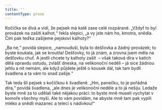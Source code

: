 ```yaml
---
title: ''
contentType: prose
---
```


<section>

Kočička se dívá a vidí, že pejsek má katě zase celé rozpárané. „Vždyť to byl provázek na zašití kalhot,“ řekla slepici, „a vy jste nám ho, kmotra, snědla. Čím pak teďka zašijeme pejskovi kalhoty?“

„Ba ne,“ povídá slepice, „namouduši, byla to dešťovka a žádný provázek; to byste koukala, jak se kroutila! Dešťovky, to já znám, a zrovna jsem měla na dešťovku chuť. A jestli chcete ty kalhoty zašít  – však taková díra v katích dělá opravdu ostudu, zvlášť dneska, na velikonoční neděli – já sice žádnou jehlu a nit nemám, ale když půjdete ještě o kousek dál, tak tam bydlí švadlena a ta vám to snad zašije.“

Tak teda šli pejsek s kočičkou k švadleně. „Hm, panečku, to je pořádná díra,“ povídá švadlena, „ale dnes je velikonoční neděle a to já nešiju. Ledaže byste mně za to udělali také nějakou práci: to byste mně museli vychytat v komoře všechny myši. Ale to vám povídám, ne abyste mně tam pak vypili mléko a snědli mazanec a telecí s nádivkou!“

</section>
